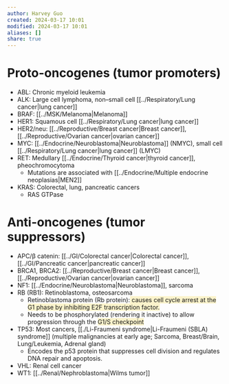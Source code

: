 ```yaml
---
author: Harvey Guo
created: 2024-03-17 10:01
modified: 2024-03-17 10:01
aliases: []
share: true
---
```


# Proto-oncogenes (tumor promoters)
- ABL: Chronic myeloid leukemia
- ALK: Large cell lymphoma, non–small cell [[../Respiratory/Lung cancer|lung cancer]]
- BRAF: [[../MSK/Melanoma|Melanoma]]
- HER1: Squamous cell [[../Respiratory/Lung cancer|lung cancer]]
- HER2/neu: [[../Reproductive/Breast cancer|Breast cancer]], [[../Reproductive/Ovarian cancer|ovarian cancer]]
- MYC: [[../Endocrine/Neuroblastoma|Neuroblastoma]] (NMYC), small cell [[../Respiratory/Lung cancer|lung cancer]] (LMYC)
- RET: Medullary [[../Endocrine/Thyroid cancer|thyroid cancer]], pheochromocytoma
	- Mutations are associated with [[../Endocrine/Multiple endocrine neoplasias|MEN2]]
- KRAS: Colorectal, lung, pancreatic cancers
	- RAS GTPase
# Anti-oncogenes (tumor suppressors)
- APC/β catenin: [[../GI/Colorectal cancer|Colorectal cancer]], [[../GI/Pancreatic cancer|pancreatic cancer]]
- BRCA1, BRCA2: [[../Reproductive/Breast cancer|Breast cancer]], [[../Reproductive/Ovarian cancer|ovarian cancer]]
- NF1: [[../Endocrine/Neuroblastoma|Neuroblastoma]], sarcoma
- RB (RB1): Retinoblastoma, osteosarcoma
	- Retinoblastoma protein (Rb protein):<span style="background:rgba(240, 200, 0, 0.2)"> causes cell cycle arrest at the G1 phase by inhibiting E2F transcription factor.</span>
	- Needs to be phosphorylated (rendering it inactive) to allow progression through the <span style="background:rgba(240, 200, 0, 0.2)">G1/S checkpoint</span>
- TP53: Most cancers, [[./Li-Fraumeni syndrome|Li-Fraumeni (SBLA) syndrome]] (multiple malignancies at early age; Sarcoma, Breast/Brain, Lung/Leukemia, Adrenal gland)
	- Encodes the p53 protein that suppresses cell division and regulates DNA repair and apoptosis.
- VHL: Renal cell cancer
- WT1: [[../Renal/Nephroblastoma|Wilms tumor]]
